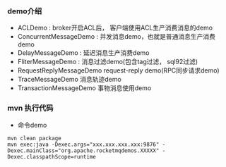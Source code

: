 ### demo介绍
- ACLDemo : broker开启ACL后， 客户端使用ACL生产消费消息的demo
- ConcurrentMessageDemo : 并发消息demo，也就是普通消息生产消费demo
- DelayMessageDemo : 延迟消息生产消费demo
- FliterMessageDemo : 消息过滤demo(包含tag过滤， sql92过滤)
- RequestReplyMessageDemo request-reply demo(RPC同步请求demo)
- TraceMessageDemo 消息轨迹demo
- TransactionMessageDemo 事物消息使用demo


### mvn 执行代码
- 命令demo
```
mvn clean package
mvn exec:java -Dexec.args="xxx.xxx.xxx.xxx:9876" -Dexec.mainClass="org.apache.rocketmqdemos.XXXXX" -Dexec.classpathScope=runtime
```